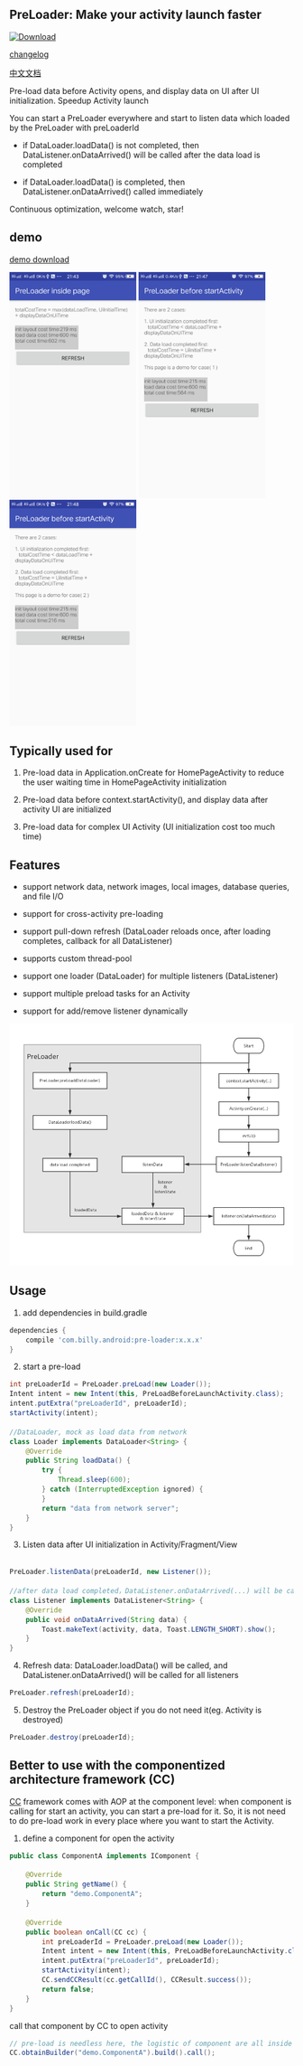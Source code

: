 ## PreLoader: Make your activity launch faster

[![Download](https://api.bintray.com/packages/hellobilly/android/pre-loader/images/download.svg)](https://bintray.com/hellobilly/android/pre-loader/_latestVersion)

[changelog](changelog.md)

[中文文档](README-zh-CN.md)

Pre-load data before Activity opens, and display data on UI after UI initialization. Speedup Activity launch

You can start a PreLoader everywhere and start to listen data which loaded by the PreLoader with preLoaderId

- if DataLoader.loadData() is not completed, then DataListener.onDataArrived() will be called after the data load is completed

- if DataLoader.loadData() is completed, then DataListener.onDataArrived() called immediately

Continuous optimization, welcome watch, star!

## demo

[demo download](demo.apk)

<img src="image/inside_page.png" height="400" /> <img src="image/before_start_activity_1.png" height="400" /> <img src="image/before_start_activity_2.png" height="400" />


## Typically used for

1. Pre-load data in Application.onCreate for HomePageActivity to reduce the user waiting time in HomePageActivity initialization

2. Pre-load data before context.startActivity(), and display data after activity UI are initialized

3. Pre-load data for complex UI Activity (UI initialization cost too much time)

## Features

- support network data, network images, local images, database queries, and file I/O

- support for cross-activity pre-loading

- support pull-down refresh (DataLoader reloads once, after loading completes, callback for all DataListener)

- supports custom thread-pool

- support one loader (DataLoader) for multiple listeners (DataListener)

- support multiple preload tasks for an Activity

- support for add/remove listener dynamically

![image](image/PreLoader.png)

## Usage

1. add dependencies in build.gradle
```groovy
dependencies {
    compile 'com.billy.android:pre-loader:x.x.x'
}
```

2. start a pre-load
```java
int preLoaderId = PreLoader.preLoad(new Loader());
Intent intent = new Intent(this, PreLoadBeforeLaunchActivity.class);
intent.putExtra("preLoaderId", preLoaderId);
startActivity(intent);

//DataLoader, mock as load data from network
class Loader implements DataLoader<String> {
    @Override
    public String loadData() {
        try {
            Thread.sleep(600);
        } catch (InterruptedException ignored) {
        }
        return "data from network server";
    }
}
```

3. Listen data after UI initialization in Activity/Fragment/View
```java

PreLoader.listenData(preLoaderId, new Listener());

//after data load completed，DataListener.onDataArrived(...) will be called to process data
class Listener implements DataListener<String> {
    @Override
    public void onDataArrived(String data) {
        Toast.makeText(activity, data, Toast.LENGTH_SHORT).show();
    }
}
```

4. Refresh data: DataLoader.loadData() will be called, and DataListener.onDataArrived() will be called for all listeners
```java
PreLoader.refresh(preLoaderId);
```

5. Destroy the PreLoader object if you do not need it(eg. Activity is destroyed)
```java
PreLoader.destroy(preLoaderId);
```

## Better to use with the componentized architecture framework  (CC)

[CC](https://github.com/luckybilly/CC) framework comes with AOP at the component level: when component is calling for start an activity, you can start a pre-load for it. So, it is not need to do pre-load work in every place where you want to start the Activity.

1. define a component for open the activity
```java
public class ComponentA implements IComponent {

    @Override
    public String getName() {
        return "demo.ComponentA";
    }

    @Override
    public boolean onCall(CC cc) {
        int preLoaderId = PreLoader.preLoad(new Loader());
        Intent intent = new Intent(this, PreLoadBeforeLaunchActivity.class);
        intent.putExtra("preLoaderId", preLoaderId);
        startActivity(intent);
        CC.sendCCResult(cc.getCallId(), CCResult.success());
        return false;
    }
}
```

call that component by CC to open activity
```java
// pre-load is needless here, the logistic of component are all inside that component itself
CC.obtainBuilder("demo.ComponentA").build().call();
```

